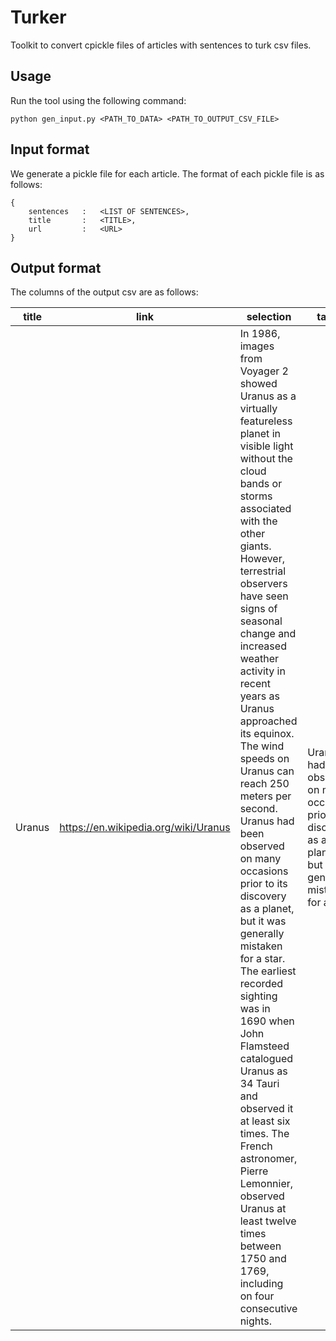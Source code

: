 # Turker

Toolkit to convert cpickle files of articles with sentences to turk csv files.

## Usage

Run the tool using the following command:

	python gen_input.py <PATH_TO_DATA> <PATH_TO_OUTPUT_CSV_FILE>

## Input format

We generate a pickle file for each article. The format of each pickle file is as follows:

	{
		sentences 	: 	<LIST OF SENTENCES>,
		title 		:	<TITLE>,
		url 		: 	<URL>
	}

## Output format

The columns of the output csv are as follows:

title | link | selection | target 
--- | --- | --- | ---
Uranus | https://en.wikipedia.org/wiki/Uranus | In 1986, images from Voyager 2 showed Uranus as a virtually featureless planet in visible light without the cloud bands or storms associated with the other giants. However, terrestrial observers have seen signs of seasonal change and increased weather activity in recent years as Uranus approached its equinox. The wind speeds on Uranus can reach 250 meters per second. Uranus had been observed on many occasions prior to its discovery as a planet, but it was generally mistaken for a star. The earliest recorded sighting was in 1690 when John Flamsteed catalogued Uranus as 34 Tauri and observed it at least six times. The French astronomer, Pierre Lemonnier, observed Uranus at least twelve times between 1750 and 1769, including on four consecutive nights. | Uranus had been observed on many occasions prior to its discovery as a planet, but it was generally mistaken for a star.